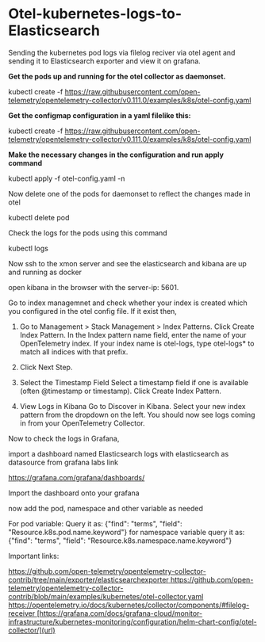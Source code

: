 # Otel-kubernetes-logs-to-Elasticsearch
Sending the kubernetes pod logs via filelog reciver via otel agent and sending it to Elasticsearch exporter and view it on grafana.

**Get the pods up and running for the otel collector as daemonset.**

kubectl create -f https://raw.githubusercontent.com/open-telemetry/opentelemetry-collector/v0.111.0/examples/k8s/otel-config.yaml

**Get the configmap configuration in a yaml filelike this:**

kubectl create -f https://raw.githubusercontent.com/open-telemetry/opentelemetry-collector/v0.111.0/examples/k8s/otel-config.yaml

**Make the necessary changes in the configuration and run apply command**

kubectl apply -f otel-config.yaml -n <namesapce>

Now delete one of the pods for daemonset to reflect the changes made in otel 

kubectl delete pod <pod-name>

Check the logs for the pods using this command

kubectl logs <pod-name>

Now ssh to the xmon server and see the elasticsearch and kibana are up and running as docker 

open kibana in the browser with the server-ip: 5601.

Go to index managemnet and check whether your index is created which you configured in the otel config file.
If it exist then,

1. Go to Management > Stack Management > Index Patterns.
Click Create Index Pattern.
In the Index pattern name field, enter the name of your OpenTelemetry index. If your index name is otel-logs, type otel-logs* to match all indices with that prefix.

2. Click Next Step.
3. Select the Timestamp Field
Select a timestamp field if one is available (often @timestamp or timestamp).
Click Create Index Pattern.

4. View Logs in Kibana
Go to Discover in Kibana.
Select your new index pattern from the dropdown on the left.
You should now see logs coming in from your OpenTelemetry Collector.

Now to check the logs in Grafana,

import a dashboard named Elasticsearch logs with elasticsearch as datasource from grafana labs link 

[https://grafana.com/grafana/dashboards/
](url)

Import the dashboard onto your grafana

now add the pod, namespace and other variable as needed

For pod variable: Query it as: {"find": "terms", "field": "Resource.k8s.pod.name.keyword"}
for namespace variable query it as:  {"find": "terms", "field": "Resource.k8s.namespace.name.keyword"}

Important links:

[https://github.com/open-telemetry/opentelemetry-collector-contrib/tree/main/exporter/elasticsearchexporter
](url)
[https://github.com/open-telemetry/opentelemetry-collector-contrib/blob/main/examples/kubernetes/otel-collector.yaml
](url) 
[https://opentelemetry.io/docs/kubernetes/collector/components/#filelog-receiver
](url)
[https://grafana.com/docs/grafana-cloud/monitor-infrastructure/kubernetes-monitoring/configuration/helm-chart-config/otel-collector/](url)
